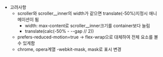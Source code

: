 - 고려사항
  - scroller와 scroller\_\_inner의 width가 같으면 translate(-50%)지정시 애니메이션이 튐
    - width: max-content로 scroller\_\_inner크기를 container보다 늘림
    - translate(calc(-50% - --gap // 2))
  - prefers-reduced-motion=true -> flex-wrap으로 대체하여 전체 요소를 볼 수 있게함
  - chrome, opera계열 -webkit-mask, mask로 표시 변경
